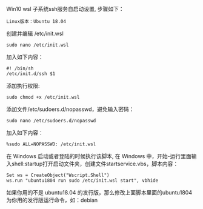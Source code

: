 Win10 wsl 子系统ssh服务自启动设置, 步骤如下：  
  
    Linux版本：Ubuntu 18.04

创建并编辑 /etc/init.wsl

    sudo nano /etc/init.wsl

加入如下内容：

    #! /bin/sh
    /etc/init.d/ssh $1

添加执行权限:

    sudo chmod +x /etc/init.wsl

添加文件/etc/sudoers.d/nopasswd，避免输入密码：

    sudo nano /etc/sudoers.d/nopasswd

加入如下内容：

    %sudo ALL=NOPASSWD: /etc/init.wsl

在 Windows 启动或者登陆的时候执行该脚本, 在 Windows 中，开始-运行里面输入shell:startup打开启动文件夹，创建文件startservice.vbs，脚本内容：

    Set ws = CreateObject("Wscript.Shell")
    ws.run "ubuntu1804 run sudo /etc/init.wsl start", vbhide

如果你用的不是 ubuntu18.04 的发行版，那么修改上面脚本里面的ubuntu1804为你用的发行版运行命令，如：debian 
